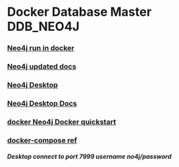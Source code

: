 # Docker Database Master DDB_NEO4J

### [Neo4j run in docker](https://neo4j.com/developer/docker-run-neo4j/)

### [Neo4j updated docs](https://neo4j.com/docs/operations-manual/current/docker/)

### [Neo4j Desktop](https://neo4j.com/download/)

### [Neo4j Desktop Docs](https://neo4j.com/docs/browser-manual/current/deployment-modes/neo4j-desktop/)

### [docker Neo4j Docker quickstart](https://www.youtube.com/watch?v=kyfcr5UPIqw)

### [docker-compose ref](https://github.com/k-code-yt/neo4j-docker/blob/main/docker-compose.yml)

##### Desktop connect to port 7999 username no4j/password 
